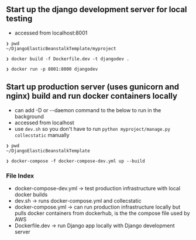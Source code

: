 ## Start up the django development server for local testing
* accessed from localhost:8001
```
❯ pwd
~/DjangoElasticBeanstalkTemplate/myproject

❯ docker build -f Dockerfile.dev -t djangodev .

❯ docker run -p 8001:8000 djangodev
```

## Start up production server (uses gunicorn and nginx) build and run docker containers locally
* can add -D or --daemon command to the below to run in the background
* accessed from localhost
* use `dev.sh` so you don't have to run `python myproject/manage.py collecstatic` manually

```
❯ pwd
~/DjangoElasticBeanstalkTemplate

❯ docker-compose -f docker-compose-dev.yml up --build  
```

### File Index
* docker-compose-dev.yml -> test production infrastructure with local docker builds
* dev.sh -> runs docker-compose.yml and collecstatic
* docker-compose.yml -> can run production infrastructure locally but pulls docker containers from dockerhub, is the the compose file used by AWS
* Dockerfile.dev -> run Django app locally with Django development server
